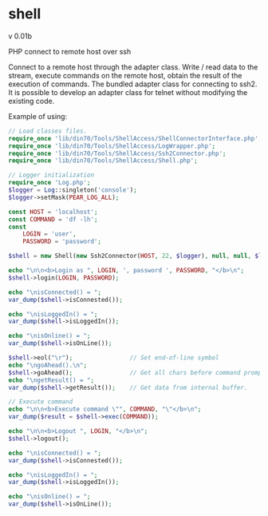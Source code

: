 # shell
v 0.01b

PHP connect to remote host over ssh

Connect to a remote host through the adapter class. Write / read data to the stream, execute commands on the remote host, obtain the result of the execution of commands.
The bundled adapter class for connecting to ssh2. It is possible to develop an adapter class for telnet without modifying the existing code.

Example of using:
```php
// Load classes files.
require_once 'lib/din70/Tools/ShellAccess/ShellConnectorInterface.php';
require_once 'lib/din70/Tools/ShellAccess/LogWrapper.php';
require_once 'lib/din70/Tools/ShellAccess/Ssh2Connector.php';
require_once 'lib/din70/Tools/ShellAccess/Shell.php';

// Logger initialization
require_once 'Log.php';
$logger = Log::singleton('console');
$logger->setMask(PEAR_LOG_ALL);

const HOST = 'localhost';
const COMMAND = 'df -lh';
const
    LOGIN = 'user',
    PASSWORD = 'password';

$shell = new Shell(new Ssh2Connector(HOST, 22, $logger), null, null, $logger);

echo "\n\n<b>Login as ", LOGIN, ', password ', PASSWORD, "</b>\n";
$shell->login(LOGIN, PASSWORD);

echo "\nisConnected() = ";
var_dump($shell->isConnested());

echo "\nisLoggedIn() = ";
var_dump($shell->isLoggedIn());

echo "\nisOnline() = ";
var_dump($shell->isOnLine());

$shell->eol("\r");                // Set end-of-line symbol
echo "\ngoAhead().\n";
$shell->goAhead();                // Get all chars before command prompt to internal buffer.
echo "\ngetResult() = ";
var_dump($shell->getResult());    // Get data from internal buffer.

// Execute command
echo "\n\n<b>Execute command \"", COMMAND, "\"</b>\n";
var_dump($result = $shell->exec(COMMAND));

echo "\n\n<b>Logout ", LOGIN, "</b>\n";
$shell->logout();

echo "\nisConnected() = ";
var_dump($shell->isConnested());

echo "\nisLoggedIn() = ";
var_dump($shell->isLoggedIn());

echo "\nisOnline() = ";
var_dump($shell->isOnLine());
```
